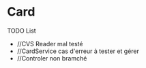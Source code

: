 # Card

TODO List

- //CVS Reader mal testé
- //CardService cas d'erreur à tester et gérer
- //Controler non bramché